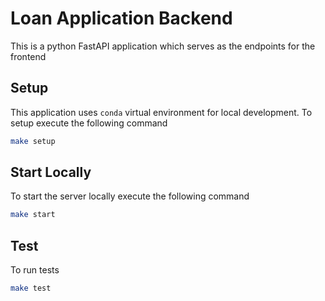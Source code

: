 # Loan Application Backend

This is a python FastAPI application which serves as the endpoints for the frontend

## Setup

This application uses `conda` virtual environment for local development. To setup execute the following command

```bash
make setup
```

## Start Locally

To start the server locally execute the following command

```bash
make start
```

## Test

To run tests

```bash
make test
```
